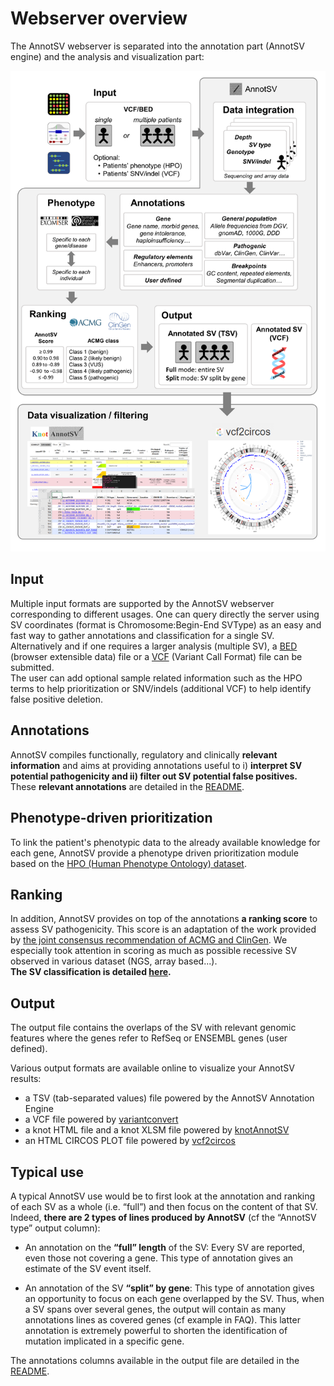 # Webserver overview
The AnnotSV webserver is separated into the annotation part (AnnotSV engine) and the analysis and visualization part:

![](images/AnnotSV_overview.jpg)

## Input
Multiple input formats are supported by the AnnotSV webserver corresponding to different usages. One can query directly the server using SV coordinates (format is Chromosome:Begin-End SVType) as an easy and fast way to gather annotations and classification for a single SV. Alternatively and if one requires a larger analysis (multiple SV), a [BED](https://genome.ucsc.edu/FAQ/FAQformat.html#format1) (browser extensible data) file or a [VCF](https://samtools.github.io/hts-specs/VCFv4.3.pdf) (Variant Call Format) file can be submitted.
<br>
The user can add optional sample related information such as the HPO terms to help prioritization or SNV/indels (additional VCF) to help identify false positive deletion. 

## Annotations
AnnotSV compiles functionally, regulatory and clinically **relevant information** and aims at providing annotations useful to i) **interpret SV potential pathogenicity and ii) filter out SV potential false positives.**
<br />
These **relevant annotations** are detailed in the [README](../../../README.AnnotSV_3.4.1.pdf).

## Phenotype-driven prioritization
To link the patient's phenotypic data to the already available knowledge for each gene, AnnotSV provide a phenotype driven prioritization module based on the [HPO (Human Phenotype Ontology) dataset](https://pubmed.ncbi.nlm.nih.gov/30476213/).

## Ranking
In addition, AnnotSV provides on top of the annotations **a ranking score** to assess SV pathogenicity.
This score is an adaptation of the work provided by [the joint consensus recommendation of ACMG and ClinGen](https://pubmed.ncbi.nlm.nih.gov/31690835/). We especially took attention in scoring as much as possible recessive SV observed in various dataset (NGS, array based...).<br />
**The SV classification is detailed [here](ranking.md).**

## Output
The output file contains the overlaps of the SV with relevant genomic features where the genes refer to RefSeq or ENSEMBL genes (user defined).

Various output formats are available online to visualize your AnnotSV results:
-  a TSV (tab-separated values) file powered by the AnnotSV Annotation Engine
-  a VCF file powered by [variantconvert](https://github.com/SamuelNicaise/variantconvert)
-  a knot HTML file and a knot XLSM file powered by [knotAnnotSV](https://github.com/mobidic/knotAnnotSV)
-  an HTML CIRCOS PLOT file powered by [vcf2circos](https://github.com/bioinfo-chru-strasbourg/vcf2circos)


## Typical use
A typical AnnotSV use would be to first look at the annotation and ranking of each SV as a whole (i.e. “full”) and then focus on the content of that SV. Indeed, **there are 2 types of lines produced by AnnotSV** (cf the “AnnotSV type” output column):

- An annotation on the **“full” length** of the SV:
Every SV are reported, even those not covering a gene. This type of annotation gives an estimate of the SV event itself.

- An annotation of the SV **“split” by gene**:
This type of annotation gives an opportunity to focus on each gene overlapped by the SV. Thus, when a SV spans over several genes, the output will contain as many annotations lines as covered genes (cf example in FAQ). This latter annotation is extremely powerful to shorten the identification of mutation implicated in a specific gene.

The annotations columns available in the output file are detailed in the [README](../../../README.AnnotSV_3.4.1.pdf).
